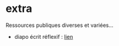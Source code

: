 # extra

Ressources publiques diverses et variées...


* diapo écrit réflexif : [lien](https://padilla-nsi.github.io/extra/inspe/export/index.html)
